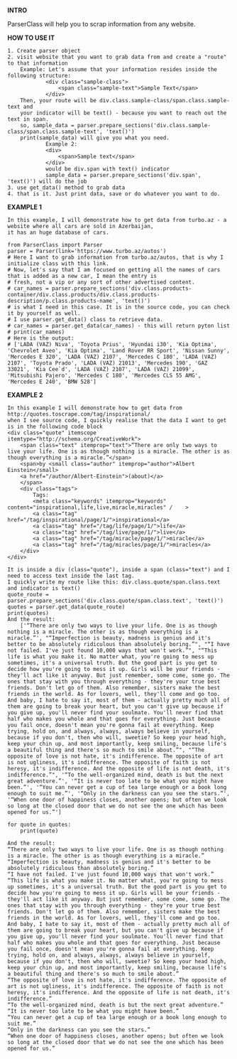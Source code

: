 **INTRO**

ParserClass will help you to scrap information from any website.

**HOW TO USE IT**

    1. Create parser object
    2. visit website that you want to grab data from and create a "route" to that information
        Example: Let's assume that your information resides inside the following structure:
                <div class="sample-class">
                    <span class="sample-text">Sample Text</span>
                </div>
        Then, your route will be div.class.sample-class/span.class.sample-text and 
        your indicator will be text() - because you want to reach out the text in span.
        so, sample_data = parser.prepare_sections('div.class.sample-class/span.class.sample-text', 'text()')
        print(sample_data) will give you what you need.
                Example 2:
                <div>
                    <span>Sample text</span>
                </div>
                would be div.span with text() indicator
                sample_data = parser.prepare_sections('div.span', 'text()') will do the job
    3. use get_data() method to grab data
    4. that is it. Just print data, save or do whatever you want to do.


**EXAMPLE 1**
    
    In this example, I will demonstrate how to get data from turbo.az - a website where all cars are sold in Azerbaijan, 
    it has an huge database of cars.
    
    from ParserClass import Parser
    parser = Parser(link='https://www.turbo.az/autos')
    # Here I want to grab information from turbo.az/autos, that is why I initialize class with this link.
    # Now, let's say that I am focused on getting all the names of cars that is added as a new car, I mean the entry is
    # fresh, not a vip or any sort of other advertised content.
    # car_names = parser.prepare_sections('div.class.products-container/div.class.products/div.class.products-description/p.class.products-name', 'text()') 
    # is what I need in this case. It is in the source code, you can check it by yourself as well.
    # I use parser.get_data() class to retrieve data.
    # car_names = parser.get_data(car_names) - this will return pyton list
    # print(car_names)
    # Here is the output:
    # ['LADA (VAZ) Niva', 'Toyota Prius', 'Hyundai i30', 'Kia Optima', 'Chevrolet Aveo', 'Kia Optima', 'Land Rover RR Sport', 'Nissan Sunny', 'Mercedes E 320', 'LADA (VAZ) 2107', 'Mercedes C 180', 'LADA (VAZ) 2107', 'Toyota Prado', 'LADA (VAZ) 21013', 'Mercedes 190', 'GAZ 33021', 'Kia Cee`d', 'LADA (VAZ) 2107', 'LADA (VAZ) 21099', 'Mitsubishi Pajero', 'Mercedes C 180', 'Mercedes CLS 55 AMG', 'Mercedes E 240', 'BMW 528']


**EXAMPLE 2**

    In this example I will demonstrate how to get data from http://quotes.toscrape.com/tag/inspirational/
    when I see source code, I quickly realise that the data I want to get is in the following code block
    <div class="quote" itemscope itemtype="http://schema.org/CreativeWork">
        <span class="text" itemprop="text">“There are only two ways to live your life. One is as though nothing is a miracle. The other is as though everything is a miracle.”</span>
        <span>by <small class="author" itemprop="author">Albert Einstein</small>
        <a href="/author/Albert-Einstein">(about)</a>
        </span>
        <div class="tags">
            Tags:
            <meta class="keywords" itemprop="keywords" content="inspirational,life,live,miracle,miracles" /    > 
            <a class="tag" href="/tag/inspirational/page/1/">inspirational</a>            
            <a class="tag" href="/tag/life/page/1/">life</a>
            <a class="tag" href="/tag/live/page/1/">live</a>
            <a class="tag" href="/tag/miracle/page/1/">miracle</a>
            <a class="tag" href="/tag/miracles/page/1/">miracles</a>
        </div>
    </div>    
    
    It is inside a div (class="quote"), inside a span (class="text") and I need to access text inside the last tag.
    I quickly write my route like this: div.class.quote/span.class.text and indicator is text()
    quote_route = parser.prepare_sections('div.class.quote/span.class.text', 'text()')
    quotes = parser.get_data(quote_route)
    print(quotes)
    And the result:
        ['“There are only two ways to live your life. One is as though nothing is a miracle. The other is as though everything is a miracle.”', "“Imperfection is beauty, madness is genius and it's better to be absolutely ridiculous than absolutely boring.”", "“I have not failed. I've just found 10,000 ways that won't work.”", "“This life is what you make it. No matter what, you're going to mess up sometimes, it's a universal truth. But the good part is you get to decide how you're going to mess it up. Girls will be your friends - they'll act like it anyway. But just remember, some come, some go. The ones that stay with you through everything - they're your true best friends. Don't let go of them. Also remember, sisters make the best friends in the world. As for lovers, well, they'll come and go too. And baby, I hate to say it, most of them - actually pretty much all of them are going to break your heart, but you can't give up because if you give up, you'll never find your soulmate. You'll never find that half who makes you whole and that goes for everything. Just because you fail once, doesn't mean you're gonna fail at everything. Keep trying, hold on, and always, always, always believe in yourself, because if you don't, then who will, sweetie? So keep your head high, keep your chin up, and most importantly, keep smiling, because life's a beautiful thing and there's so much to smile about.”", "“The opposite of love is not hate, it's indifference. The opposite of art is not ugliness, it's indifference. The opposite of faith is not heresy, it's indifference. And the opposite of life is not death, it's indifference.”", '“To the well-organized mind, death is but the next great adventure.”', '“It is never too late to be what you might have been.”', '“You can never get a cup of tea large enough or a book long enough to suit me.”', '“Only in the darkness can you see the stars.”', '“When one door of happiness closes, another opens; but often we look so long at the closed door that we do not see the one which has been opened for us.”']
    
    for quote in quotes:
        print(quote)
 
    And the result:
    “There are only two ways to live your life. One is as though nothing is a miracle. The other is as though everything is a miracle.”
    “Imperfection is beauty, madness is genius and it's better to be absolutely ridiculous than absolutely boring.”
    “I have not failed. I've just found 10,000 ways that won't work.”
    “This life is what you make it. No matter what, you're going to mess up sometimes, it's a universal truth. But the good part is you get to decide how you're going to mess it up. Girls will be your friends - they'll act like it anyway. But just remember, some come, some go. The ones that stay with you through everything - they're your true best friends. Don't let go of them. Also remember, sisters make the best friends in the world. As for lovers, well, they'll come and go too. And baby, I hate to say it, most of them - actually pretty much all of them are going to break your heart, but you can't give up because if you give up, you'll never find your soulmate. You'll never find that half who makes you whole and that goes for everything. Just because you fail once, doesn't mean you're gonna fail at everything. Keep trying, hold on, and always, always, always believe in yourself, because if you don't, then who will, sweetie? So keep your head high, keep your chin up, and most importantly, keep smiling, because life's a beautiful thing and there's so much to smile about.”
    “The opposite of love is not hate, it's indifference. The opposite of art is not ugliness, it's indifference. The opposite of faith is not heresy, it's indifference. And the opposite of life is not death, it's indifference.”
    “To the well-organized mind, death is but the next great adventure.”
    “It is never too late to be what you might have been.”
    “You can never get a cup of tea large enough or a book long enough to suit me.”
    “Only in the darkness can you see the stars.”
    “When one door of happiness closes, another opens; but often we look so long at the closed door that we do not see the one which has been opened for us.”
